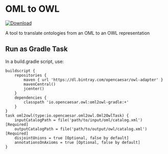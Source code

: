 # OML to OWL

[ ![Download](https://api.bintray.com/packages/opencaesar/owl-adapter/oml2owl-gradle/images/download.svg) ](https://bintray.com/opencaesar/owl-adapter/oml2owl-gradle/_latestVersion)

A tool to translate ontologies from an OML to an OWL representation

## Run as Gradle Task
In a build.gradle script, use:
```
buildscript {
    repositories {
        maven { url 'https://dl.bintray.com/opencaesar/owl-adapter' }
        mavenCentral()
        jcenter()
    }
    dependencies {
        classpath 'io.opencaesar.owl:oml2owl-gradle:+'
    }
}
task oml2owl(type:io.opencaesar.oml2owl.Oml2OwlTask) {
    inputCatalogPath = file('path/to/input/oml/catalog.xml') [Required]
    outputCatalogPath = file('path/to/output/owl/catalog.xml') [Required]
    disjointUnions = true [Optional, false by default]
    annotationsOnAxioms = true [Optional, false by default]
}               
```